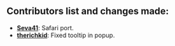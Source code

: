 ## Contributors list and changes made:
  
  - **[Seva41](https://github.com/Seva41)**: Safari port.
  - **[therichkid](https://github.com/therichkid)**: Fixed tooltip in popup.